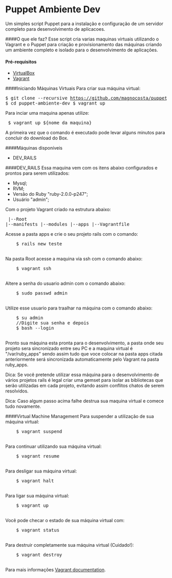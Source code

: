 Puppet Ambiente Dev
===================
Um simples script Puppet para a instalação e configuração de um servidor completo para desenvolvimento de aplicacoes.

####O que ele faz?
  Esse script cria varias maquinas virtuais utilizando o Vagrant e o Puppet para criação e provisionamento das máquinas criando um ambiente completo e isolado para o desenvolvimento de aplicações.

#### Pré-requisitos

* [VirtualBox](https://www.virtualbox.org)
* [Vagrant](http://vagrantup.com)

####Iniciando Máquinas Virtuais
  Para criar sua máquina virtual:
    <pre>
      $ git clone --recursive https://github.com/magnocosta/puppet-ambiente-dev.git
      $ cd puppet-ambiente-dev
      $ vagrant up
    </pre>
  Para inciar uma maquina apenas utilize:
    <pre>
      $ vagrant up ${nome_da_maquina}
    </pre>
  A primeira vez que o comando é executado pode levar alguns minutos para concluir do download do Box.

####Máquinas disponíveis
  * DEV_RAILS

####DEV_RAILS
  Essa maquina vem com os itens abaixo configurados e prontos para serem utilizados:
  
  * Mysql;
  * RVM;
  * Versão do Ruby "ruby-2.0.0-p247";
  * Usuário "admin";
  
  Com o projeto Vagrant criado na estrutura abaixo:
    <pre>
      |--Root
        |--manifests
        |--modules
        |--apps
        |--Vagrantfile
    </pre>

  Acesse a pasta apps e crie o seu projeto rails com o comando:
  <pre>
    $ rails new teste
  </pre>
  
  Na pasta Root acesse a maquina via ssh com o comando abaixo:
  <pre>
    $ vagrant ssh
  </pre>
  
  Altere a senha do usuario admin com o comando abaixo:
  <pre>
    $ sudo passwd admin
  </pre>

  Utilize esse usuario para traalhar na máquina com o comando abaixo:
  <pre>
    $ su admin
    //Digite sua senha e depois
    $ bash --login
  </pre>
  
  Pronto sua máquina esta pronta para o desenvolvimento, a pasta onde seu projeto sera sincronizado entre seu PC e a maquina virtual é "/var/ruby_apps" sendo assim tudo que voce colocar na pasta apps citada anteriormente será sincronizada automaticamente pelo Vagrant na pasta ruby_apps.
  
  Dica: Se você pretende utilizar essa máquina para o desenvolvimento de vários projetos rails é legal criar uma gemset para isolar as bibliotecas que serão utilizadas em cada projeto, evitando assim conflitos chatos de serem resolvidos. 
  
  Dica: Caso algum passo acima falhe destrua sua maquina virtual e comece tudo novamente.
  
  
####Virtual Machine Management
  Para suspender a utilização de sua máquina virtual:
  <pre>
    $ vagrant suspend
  </pre>
  
  Para continuar utilizando sua máquina virtual:
  <pre>
    $ vagrant resume
  </pre>
  
  Para desligar sua máquina virtual:
  <pre>
    $ vagrant halt
  </pre>
  
  Para ligar sua máquina virtual:
  <pre>
    $ vagrant up
  </pre>

  Você pode checar o estado de sua máquina virtual com:
  <pre>
    $ vagrant status
  </pre>
  
  Para destruir completamente sua máquina virtual (Cuidado!):
  <pre>
    $ vagrant destroy
  </pre>
  
  Para mais informações [Vagrant documentation](http://vagrantup.com/v1/docs/index.html).
